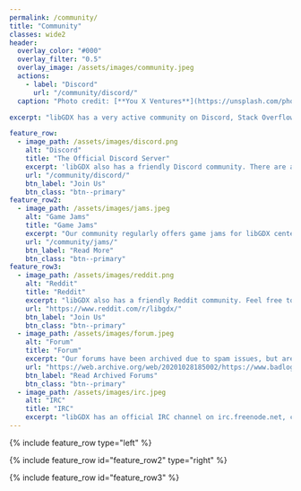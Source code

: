 ```yaml
---
permalink: /community/
title: "Community"
classes: wide2
header:
  overlay_color: "#000"
  overlay_filter: "0.5"
  overlay_image: /assets/images/community.jpeg
  actions:
    - label: "Discord"
      url: "/community/discord/"
  caption: "Photo credit: [**You X Ventures**](https://unsplash.com/photos/Oalh2MojUuk)"

excerpt: "libGDX has a very active community on Discord, Stack Overflow and Reddit. If you want to join us, the best place to start is our official Discord server."

feature_row:
  - image_path: /assets/images/discord.png
    alt: "Discord"
    title: "The Official Discord Server"
    excerpt: 'libGDX also has a friendly Discord community. There are a number of channels, including but not limited to: screenshot sharing, question & answers, and Kotlin discussions.'
    url: "/community/discord/"
    btn_label: "Join Us"
    btn_class: "btn--primary"
feature_row2:
  - image_path: /assets/images/jams.jpeg
    alt: "Game Jams"
    title: "Game Jams"
    excerpt: "Our community regularly offers game jams for libGDX centered around different themes. These are ideal oppurtunities to get to know both libGDX and our community."
    url: "/community/jams/"
    btn_label: "Read More"
    btn_class: "btn--primary"
feature_row3:
  - image_path: /assets/images/reddit.png
    alt: "Reddit"
    title: "Reddit"
    excerpt: "libGDX also has a friendly Reddit community. Feel free to join us."
    url: "https://www.reddit.com/r/libgdx/"
    btn_label: "Join Us"
    btn_class: "btn--primary"
  - image_path: /assets/images/forum.jpeg
    alt: "Forum"
    title: "Forum"
    excerpt: "Our forums have been archived due to spam issues, but are still used as reference."
    url: "https://web.archive.org/web/20201028185002/https://www.badlogicgames.com/forum/"
    btn_label: "Read Archived Forums"
    btn_class: "btn--primary"
  - image_path: /assets/images/irc.jpeg
    alt: "IRC"
    title: "IRC"
    excerpt: "libGDX has an official IRC channel on irc.freenode.net, channel #libgdx."
---
```


{% include feature_row type="left" %}

{% include feature_row id="feature_row2" type="right" %}

{% include feature_row id="feature_row3" %}
